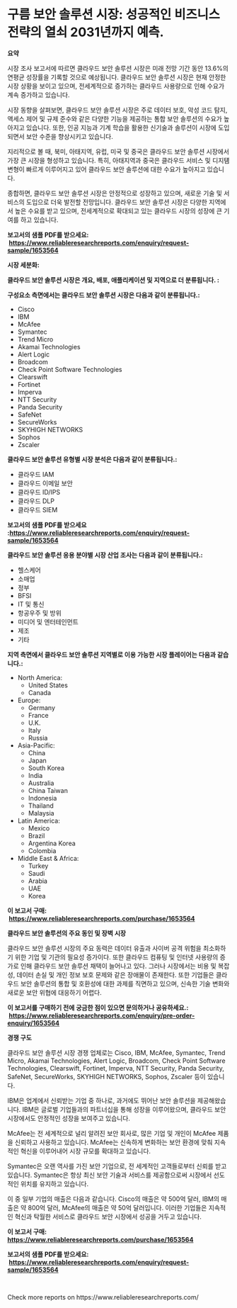 <p><h1>구름 보안 솔루션 시장: 성공적인 비즈니스 전략의 열쇠 2031년까지 예측.</h1></p><p><strong>요약</strong></p>
<p><p>시장 조사 보고서에 따르면 클라우드 보안 솔루션 시장은 미래 전망 기간 동안 13.6%의 연평균 성장률을 기록할 것으로 예상됩니다. 클라우드 보안 솔루션 시장은 현재 안정한 시장 상황을 보이고 있으며, 전세계적으로 증가하는 클라우드 사용량으로 인해 수요가 계속 증가하고 있습니다.</p><p>시장 동향을 살펴보면, 클라우드 보안 솔루션 시장은 주로 데이터 보호, 악성 코드 탐지, 액세스 제어 및 규제 준수와 같은 다양한 기능을 제공하는 통합 보안 솔루션의 수요가 높아지고 있습니다. 또한, 인공 지능과 기계 학습을 활용한 신기술과 솔루션이 시장에 도입되면서 보안 수준을 향상시키고 있습니다.</p><p>지리적으로 볼 때, 북미, 아태지역, 유럽, 미국 및 중국은 클라우드 보안 솔루션 시장에서 가장 큰 시장을 형성하고 있습니다. 특히, 아태지역과 중국은 클라우드 서비스 및 디지턤 변형이 빠르게 이루어지고 있어 클라우드 보안 솔루션에 대한 수요가 높아지고 있습니다.</p><p>종합하면, 클라우드 보안 솔루션 시장은 안정적으로 성장하고 있으며, 새로운 기술 및 서비스의 도입으로 더욱 발전할 전망입니다. 클라우드 보안 솔루션 시장은 다양한 지역에서 높은 수요를 받고 있으며, 전세계적으로 확대되고 있는 클라우드 시장의 성장에 큰 기여를 하고 있습니다.</p></p>
<p><strong>보고서의 샘플 PDF를 받으세요: &nbsp;<a href="https://www.reliableresearchreports.com/enquiry/request-sample/1653564">https://www.reliableresearchreports.com/enquiry/request-sample/1653564</a></strong></p>
<p><strong>시장 세분화:</strong></p>
<p><strong> 클라우드 보안 솔루션 시장은 개요, 배포, 애플리케이션 및 지역으로 더 분류됩니다. :</strong></p>
<p><strong>구성요소 측면에서는 클라우드 보안 솔루션 시장은 다음과 같이 분류됩니다.:</strong></p>
<p><ul><li>Cisco</li><li>IBM</li><li>McAfee</li><li>Symantec</li><li>Trend Micro</li><li>Akamai Technologies</li><li>Alert Logic</li><li>Broadcom</li><li>Check Point Software Technologies</li><li>Clearswift</li><li>Fortinet</li><li>Imperva</li><li>NTT Security</li><li>Panda Security</li><li>SafeNet</li><li>SecureWorks</li><li>SKYHIGH NETWORKS</li><li>Sophos</li><li>Zscaler</li></ul></p>
<p><strong> 클라우드 보안 솔루션 유형별 시장 분석은 다음과 같이 분류됩니다.:</strong></p>
<p><ul><li>클라우드 IAM</li><li>클라우드 이메일 보안</li><li>클라우드 ID/IPS</li><li>클라우드 DLP</li><li>클라우드 SIEM</li></ul></p>
<p><strong>보고서의 샘플 PDF를 받으세요 :<a href="https://www.reliableresearchreports.com/enquiry/request-sample/1653564">https://www.reliableresearchreports.com/enquiry/request-sample/1653564</a></strong></p>
<p><strong> 클라우드 보안 솔루션 응용 분야별 시장 산업 조사는 다음과 같이 분류됩니다.:</strong></p>
<p><ul><li>헬스케어</li><li>소매업</li><li>정부</li><li>BFSI</li><li>IT 및 통신</li><li>항공우주 및 방위</li><li>미디어 및 엔터테인먼트</li><li>제조</li><li>기타</li></ul></p>
<p><strong>지역 측면에서 클라우드 보안 솔루션 지역별로 이용 가능한 시장 플레이어는 다음과 같습니다.:</strong></p>
<p><ul>
    <li>
        North America:
        <ul>
            <li>United States</li>
            <li>Canada</li>
        </ul>
    </li>
    <li>
        Europe:
        <ul>
            <li>Germany</li>
            <li>France</li>
            <li>U.K.</li>
            <li>Italy</li>
            <li>Russia</li>
        </ul>
    </li>
    <li>
        Asia-Pacific:
        <ul>
            <li>China</li>
            <li>Japan</li>
            <li>South Korea</li>
            <li>India</li>
            <li>Australia</li>
            <li>China Taiwan</li>
            <li>Indonesia</li>
            <li>Thailand</li>
            <li>Malaysia</li>
        </ul>
    </li>
    <li>
        Latin America:
        <ul>
            <li>Mexico</li>
            <li>Brazil</li>
            <li>Argentina Korea</li>
            <li>Colombia</li>
        </ul>
    </li>
    <li>
        Middle East & Africa:
        <ul>
            <li>Turkey</li>
            <li>Saudi</li>
            <li>Arabia</li>
            <li>UAE</li>
            <li>Korea</li>
        </ul>
    </li>
    </ul></p>
<p><strong>이 보고서 구매: &nbsp;<a href="https://www.reliableresearchreports.com/purchase/1653564">https://www.reliableresearchreports.com/purchase/1653564</a></strong></p>
<p><strong>클라우드 보안 솔루션의 주요 동인 및 장벽 시장</strong></p>
<p><p>클라우드 보안 솔루션 시장의 주요 동력은 데이터 유출과 사이버 공격 위험을 최소화하기 위한 기업 및 기관의 필요성 증가이다. 또한 클라우드 컴퓨팅 및 인터넷 사용량의 증가로 인해 클라우드 보안 솔루션 채택이 늘어나고 있다. 그러나 시장에서는 비용 및 복잡성, 데이터 손실 및 개인 정보 보호 문제와 같은 장애물이 존재한다. 또한 기업들은 클라우드 보안 솔루션의 통합 및 호환성에 대한 과제를 직면하고 있으며, 신속한 기술 변화와 새로운 보안 위협에 대응하기 어렵다.</p></p>
<p><strong>이 보고서를 구매하기 전에 궁금한 점이 있으면 문의하거나 공유하세요.: &nbsp;<a href="https://www.reliableresearchreports.com/enquiry/pre-order-enquiry/1653564">https://www.reliableresearchreports.com/enquiry/pre-order-enquiry/1653564</a></strong></p>
<p><strong>경쟁 구도</strong></p>
<p><p>클라우드 보안 솔루션 시장 경쟁 업체로는 Cisco, IBM, McAfee, Symantec, Trend Micro, Akamai Technologies, Alert Logic, Broadcom, Check Point Software Technologies, Clearswift, Fortinet, Imperva, NTT Security, Panda Security, SafeNet, SecureWorks, SKYHIGH NETWORKS, Sophos, Zscaler 등이 있습니다.</p><p>IBM은 업계에서 신뢰받는 기업 중 하나로, 과거에도 뛰어난 보안 솔루션을 제공해왔습니다. IBM은 글로벌 기업들과의 파트너십을 통해 성장을 이루어왔으며, 클라우드 보안 시장에서도 안정적인 성장을 보여주고 있습니다.</p><p>McAfee는 전 세계적으로 널리 알려진 보안 회사로, 많은 기업 및 개인이 McAfee 제품을 신뢰하고 사용하고 있습니다. McAfee는 신속하게 변화하는 보안 환경에 맞춰 지속적인 혁신을 이루어내어 시장 규모를 확대하고 있습니다.</p><p>Symantec은 오랜 역사를 가진 보안 기업으로, 전 세계적인 고객들로부터 신뢰를 받고 있습니다. Symantec은 항상 최신 보안 기술과 서비스를 제공함으로써 시장에서 선도적인 위치를 유지하고 있습니다.</p><p>이 중 일부 기업의 매출은 다음과 같습니다. Cisco의 매출은 약 500억 달러, IBM의 매출은 약 800억 달러, McAfee의 매출은 약 50억 달러입니다. 이러한 기업들은 지속적인 혁신과 탁월한 서비스로 클라우드 보안 시장에서 성공을 거두고 있습니다.</p></p>
<p><strong>이 보고서 구매: &nbsp; <a href="https://www.reliableresearchreports.com/purchase/1653564">https://www.reliableresearchreports.com/purchase/1653564</a></strong></p>
<p><strong>보고서의 샘플 PDF를 받으세요: &nbsp;<a href="https://www.reliableresearchreports.com/enquiry/request-sample/1653564">https://www.reliableresearchreports.com/enquiry/request-sample/1653564</a></strong><strong></strong></p>
<p>&nbsp;</p>
<p>Check more reports on https://www.reliableresearchreports.com/</p>